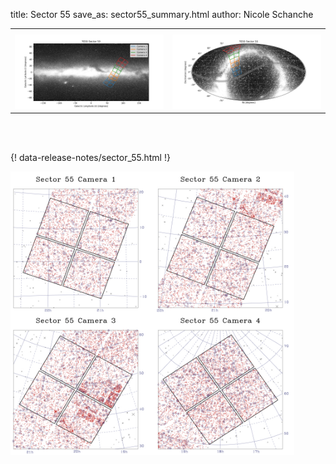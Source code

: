 title: Sector 55
save_as: sector55_summary.html
author: Nicole Schanche


<table>
  <tr>
    <th colspan="2" ></th>
  </tr>
  <tr>
    <td width="50%" style = "text-align: center;">
          <img class="img-responsive" style="max-width:100%;" src="images/sector-plots/tess_galactic_sector_055.png"> 
    </td>
    <td width="50%" style = "text-align: center;">
          <img class="img-responsive" style="max-width:100%;" src="images/sector-plots/tess_icrs_sector_055.png">
    </td>
  </tr>
</table>
<br></br>





{! data-release-notes/sector_55.html !}

<img class="img-responsive" style="max-width:90%;" src="images/sector-plots/sector-plots.055.jpeg">